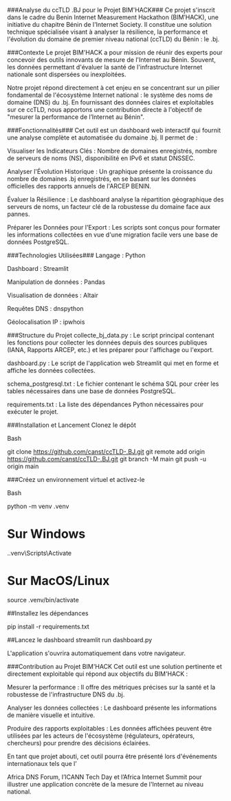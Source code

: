 ###Analyse du ccTLD .BJ pour le Projet BIM'HACK###
Ce projet s'inscrit dans le cadre du Benin Internet Measurement Hackathon (BIM’HACK), une initiative du chapitre Bénin de l'Internet Society. Il constitue une solution technique spécialisée visant à analyser la résilience, la performance et l'évolution du domaine de premier niveau national (ccTLD) du Bénin : le .bj.

###Contexte
Le projet BIM'HACK a pour mission de réunir des experts pour concevoir des outils innovants de mesure de l'Internet au Bénin. Souvent, les données permettant d'évaluer la santé de l'infrastructure Internet nationale sont dispersées ou inexploitées.

Notre projet répond directement à cet enjeu en se concentrant sur un pilier fondamental de l'écosystème Internet national : le système des noms de domaine (DNS) du .bj. En fournissant des données claires et exploitables sur ce ccTLD, nous apportons une contribution directe à l'objectif de "mesurer la performance de l’Internet au Bénin".

###Fonctionnalités###
Cet outil est un dashboard web interactif qui fournit une analyse complète et automatisée du domaine .bj. Il permet de :

Visualiser les Indicateurs Clés : Nombre de domaines enregistrés, nombre de serveurs de noms (NS), disponibilité en IPv6 et statut DNSSEC.

Analyser l'Évolution Historique : Un graphique présente la croissance du nombre de domaines .bj enregistrés, en se basant sur les données officielles des rapports annuels de l'ARCEP BENIN.

Évaluer la Résilience : Le dashboard analyse la répartition géographique des serveurs de noms, un facteur clé de la robustesse du domaine face aux pannes.

Préparer les Données pour l'Export : Les scripts sont conçus pour formater les informations collectées en vue d'une migration facile vers une base de données PostgreSQL.

###Technologies Utilisées###
Langage : Python

Dashboard : Streamlit

Manipulation de données : Pandas

Visualisation de données : Altair

Requêtes DNS : dnspython

Géolocalisation IP : ipwhois

###Structure du Projet
collecte_bj_data.py : Le script principal contenant les fonctions pour collecter les données depuis des sources publiques (IANA, Rapports ARCEP, etc.) et les préparer pour l'affichage ou l'export.

dashboard.py : Le script de l'application web Streamlit qui met en forme et affiche les données collectées.

schema_postgresql.txt : Le fichier contenant le schéma SQL pour créer les tables nécessaires dans une base de données PostgreSQL.

requirements.txt : La liste des dépendances Python nécessaires pour exécuter le projet.

###Installation et Lancement
Clonez le dépôt

Bash

git clone https://github.com/canst/ccTLD-.BJ.git
git remote add origin https://github.com/canst/ccTLD-.BJ.git
git branch -M main
git push -u origin main

###Créez un environnement virtuel et activez-le

Bash

python -m venv .venv
# Sur Windows
.\.venv\Scripts\Activate
# Sur MacOS/Linux
source .venv/bin/activate

##Installez les dépendances

pip install -r requirements.txt

##Lancez le dashboard
streamlit run dashboard.py

L'application s'ouvrira automatiquement dans votre navigateur.

###Contribution au Projet BIM'HACK
Cet outil est une solution pertinente et directement exploitable qui répond aux objectifs du BIM'HACK :

Mesurer la performance : Il offre des métriques précises sur la santé et la robustesse de l'infrastructure DNS du .bj.

Analyser les données collectées : Le dashboard présente les informations de manière visuelle et intuitive.

Produire des rapports exploitables : Les données affichées peuvent être utilisées par les acteurs de l'écosystème (régulateurs, opérateurs, chercheurs) pour prendre des décisions éclairées.

En tant que projet abouti, cet outil pourra être présenté lors d'événements internationaux tels que l’

Africa DNS Forum, l’ICANN Tech Day et l’Africa Internet Summit pour illustrer une application concrète de la mesure de l'Internet au niveau national.